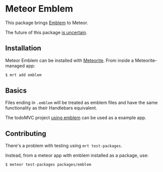 # Meteor Emblem

This package brings [Emblem](http://emblemjs.com/) to Meteor.

The future of this package [is uncertain](https://github.com/meteor/meteor/pull/1790#issuecomment-33437635).

## Installation

Meteor Emblem can be installed with [Meteorite](https://github.com/oortcloud/meteorite/). From inside a Meteorite-managed app:

``` sh
$ mrt add emblem
```

## Basics

Files ending in `.emblem` will be treated as emblem files and have the same functionality as their Handlebars equivalent.

The todoMVC project [using emblem](https://github.com/marcandre/todomvc/tree/emblem/labs/architecture-examples/meteor_emblem) can be used as a example app.

## Contributing

There's a problem with testing using `mrt test-packages`.

Instead, from a meteor app with emblem installed as a package, use:

``` sh
$ meteor test-packages packages/emblem
```